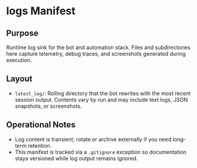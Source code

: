 # logs Manifest

## Purpose
Runtime log sink for the bot and automation stack. Files and subdirectories here capture telemetry, debug traces, and screenshots generated during execution.

## Layout
- `latest_log/`: Rolling directory that the bot rewrites with the most recent session output. Contents vary by run and may include text logs, JSON snapshots, or screenshots.

## Operational Notes
- Log content is transient; rotate or archive externally if you need long-term retention.
- This manifest is tracked via a `.gitignore` exception so documentation stays versioned while log output remains ignored.
